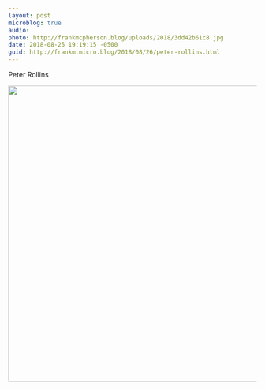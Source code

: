 ```yaml
---
layout: post
microblog: true
audio: 
photo: http://frankmcpherson.blog/uploads/2018/3dd42b61c8.jpg
date: 2018-08-25 19:19:15 -0500
guid: http://frankm.micro.blog/2018/08/26/peter-rollins.html
---
```

Peter Rollins

<img src="http://frankmcpherson.blog/uploads/2018/3dd42b61c8.jpg" width="600" height="600" />

